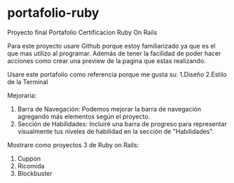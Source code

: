 # portafolio-ruby
Proyecto final Portafolio Certificacion Ruby On Rails 

Para este proyecto usare Github porque estoy familiarizado ya que es el que mas utilizo al programar. Además de tener la facilidad de poder hacer acciones como crear una preview de la pagina que estas realizando. 

Usare este portafolio como referencia porque me gusta su:
1.Diseño 
2.Estilo de la Terminal

Mejoraria:
1. Barra de Navegación: Podemos mejorar la barra de navegación agregando más elementos según el proyecto.
2. Sección de Habilidades: Incluiré una barra de progreso para representar visualmente tus niveles de habilidad en la sección de "Habilidades".    


 Mostrare como proyectos 3 de Ruby on Rails:
 1. Cuppon
 2. Ricomida
 3. Blockbuster
